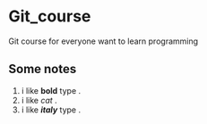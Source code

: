 # Git_course
Git course for everyone want to learn programming 
## Some notes 
 1. i like **bold** type .
 2. i like *cat* .
 3. i like ***italy*** type .
 
